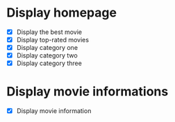 # Display homepage

- [X] Display the best movie
- [X] Display top-rated movies
- [X] Display category one
- [X] Display category two
- [X] Display category three

# Display movie informations

- [X] Display movie information